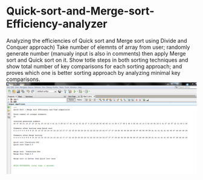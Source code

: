 # Quick-sort-and-Merge-sort-Efficiency-analyzer

Analyzing the efficiencies of Quick sort and Merge sort using
Divide and Conquer approach)
Take number of elemnts of array from user; 
randomly generate number (manualy input is also in comments)
then apply Merge sort and Quick sort on it. 
Show totle steps in both sorting techniques and show total number of key comparisons for
each sorting approach; and proves which one is better sorting approach by analyzing
minimal key comparisons.
![Alt text](/Screenshot.png?raw=true "Optional Title")
